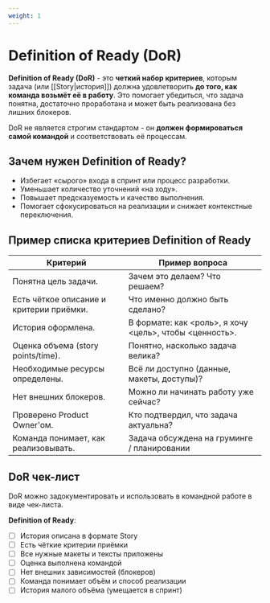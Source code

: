 ```yaml
---
weight: 1
---
```

# Definition of Ready (DoR)

**Definition of Ready (DoR)** - это **четкий набор критериев**, которым задача (или [[Story|история]]) должна удовлетворить **до того, как команда возьмёт её в работу**. Это помогает убедиться, что задача понятна, достаточно проработана и может быть реализована без лишних блокеров.

DoR не является строгим стандартом - он **должен формироваться самой командой** и соответствовать её процессам.

## Зачем нужен Definition of Ready?

- Избегает «сырого» входа в спринт или процесс разработки.
- Уменьшает количество уточнений «на ходу».
- Повышает предсказуемость и качество выполнения.
- Помогает сфокусироваться на реализации и снижает контекстные переключения.

## Пример списка критериев Definition of Ready

| Критерий                                 | Пример вопроса                                          |
| ---------------------------------------- | ------------------------------------------------------- |
| Понятна цель задачи.                     | Зачем это делаем? Что решаем?                           |
| Есть чёткое описание и критерии приёмки. | Что именно должно быть сделано?                         |
| История оформлена.                       | В формате: как <роль>, я хочу <цель>, чтобы <ценность>. |
| Оценка объема (story points/time).       | Понятно, насколько задача велика?                       |
| Необходимые ресурсы определены.          | Всё ли доступно (данные, макеты, доступы)?              |
| Нет внешних блокеров.                    | Можно ли начинать работу уже сейчас?                    |
| Проверено Product Owner'ом.              | Кто подтвердил, что задача актуальна?                   |
| Команда понимает, как реализовывать.     | Задача обсуждена на груминге / планировании             |

## DoR чек-лист

DoR можно задокументировать и использовать в командной работе в виде чек-листа.

**Definition of Ready**:

- [ ] История описана в формате Story
- [ ] Есть чёткие критерии приёмки
- [ ] Все нужные макеты и тексты приложены
- [ ] Оценка выполнена командой
- [ ] Нет внешних зависимостей (блокеров)
- [ ] Команда понимает объём и способ реализации
- [ ] История малого объёма (умещается в спринт)